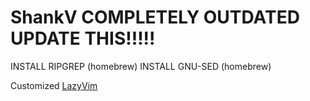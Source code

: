 # ShankV COMPLETELY OUTDATED UPDATE THIS!!!!!

INSTALL RIPGREP (homebrew)
INSTALL GNU-SED (homebrew)

Customized <a href="https://github.com/LazyVim/LazyVim">LazyVim</a>

